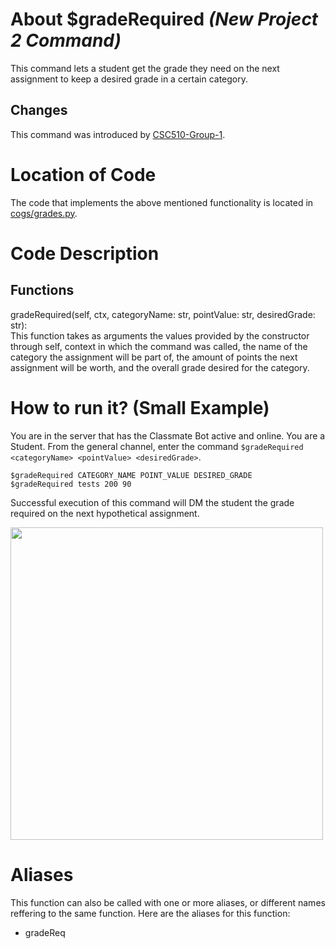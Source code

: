 # About $gradeRequired _(New Project 2 Command)_
This command lets a student get the grade they need on the next assignment to keep a desired grade in a certain category.
## Changes

This command was introduced by [CSC510-Group-1](https://github.com/nfoster1492/ClassMateBot-1/).

# Location of Code
The code that implements the above mentioned functionality is located in [cogs/grades.py](https://github.com/maddaicita/ClassMateBot-1.1/tree/main/cogs/grades.py).

# Code Description
## Functions
gradeRequired(self, ctx, categoryName: str, pointValue: str, desiredGrade: str): <br>
This function takes as arguments the values provided by the constructor through self, context in which the command was called, the name of the category the assignment will be part of, the amount of points the next assignment will be worth, and the overall grade desired for the category.

# How to run it? (Small Example)
You are in the server that has the Classmate Bot active and online. You are a Student. From the general channel, enter the command `$gradeRequired <categoryName> <pointValue> <desiredGrade>`.

```
$gradeRequired CATEGORY_NAME POINT_VALUE DESIRED_GRADE
$gradeRequired tests 200 90
```
Successful execution of this command will DM the student the grade required on the next hypothetical assignment.

<img src="https://github.com/maddaicita/ClassMateBot-1.1/blob/main/data/proj2media/graderequiredHelp.png?raw=true" width="500">

# Aliases

This function can also be called with one or more aliases, or different names reffering to the same function. Here are the aliases for this function:

 - gradeReq
